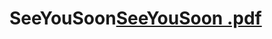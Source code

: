 # SeeYouSoon[SeeYouSoon .pdf](https://github.com/Dheemant-Dixit/SeeYouSoon/files/11192817/SeeYouSoon.pdf)
